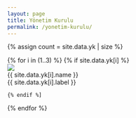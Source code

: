 ```yaml
---
layout: page
title: Yönetim Kurulu
permalink: /yonetim-kurulu/
---
```



{% assign count = site.data.yk | size %}
<div class="row">
{% for i in (1..3) %}
    {% if site.data.yk[i] %}
      <div class="col d-flex text-center">
        <img src="{{ site.data.yk[i].image }}" />
        <div>
          {{ site.data.yk[i].name }}
        </div>
        <div>
          {{ site.data.yk[i].label }}
        </div>
      
    {% endif %]
  </div>
  </div>  
  
{% endfor %}
